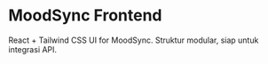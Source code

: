 # MoodSync Frontend
React + Tailwind CSS UI for MoodSync. Struktur modular, siap untuk integrasi API.
